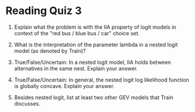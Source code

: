 # Reading Quiz 3

1. Explain what the problem is with the IIA property of logit models in context of the "red bus / blue bus / car" choice set.

2. What is the interpretation of the parameter lambda in a nested logit model (as denoted by Train)?

3. True/False/Uncertain: In a nested logit model, IIA holds between alternatives in the same nest. Explain your answer.

4. True/False/Uncertain: In general, the nested logit log likelihood function is globally concave. Explain your answer.

5. Besides nested logit, list at least two other GEV models that Train discusses.
